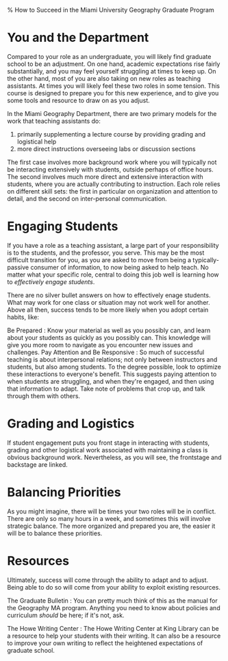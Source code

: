 % How to Succeed in the Miami University Geography Graduate Program

# You and the Department

Compared to your role as an undergraduate, you will likely find
graduate school to be an adjustment. On one hand, academic expectations
rise fairly substantially, and you may feel yourself struggling at
times to keep up. On the other hand, most of you are also taking on
new roles as teaching assistants. At times you will likely feel these two
roles in some tension. This course is designed to prepare you for this
new experience, and to give you some tools and resource to draw on
as you adjust.

In the Miami Geography Department, there are two primary models
for the work that teaching assistants do:

1. primarily supplementing a lecture course by providing grading and
  logistical help
2. more direct instructions overseeing labs or discussion sections

The first case involves more background work where you will typically
not be interacting extensively with students, outside perhaps of
office hours. The second involves much more direct and extensive
interaction with students, where you are actually contributing to
instruction. Each role relies on different skill sets: the first in
particular on organization and attention to detail, and the second on
inter-personal communication. 

# Engaging Students

If you have a role as a teaching assistant, a large part of your
responsibility is to the students, and the professor, you serve. This
may be the most difficult transition for you, as you are asked to move
from being a typically-passive consumer of information, to now being
asked to help teach. No matter what your specific role, central to
doing this job well is learning how to *effectively engage
students*.

There are no silver bullet answers on how to effectively enage
students. What may work for one class or situation may not work well
for another. Above all then, success tends to be more likely when you
adopt certain habits, like:

Be Prepared
:    Know your material as well as you possibly can, and learn about
     your students as quickly as you possibly can. This knowledge will 
     give you more room to navigate as you encounter new issues and
     challenges.
Pay Attention and Be Responsive
:    So much of successful teaching is about interpersonal relations;
     not only between instructors and students, but also among
     students. To the degree possible, look to optimize these
     interactions to everyone's benefit. This suggests paying
     attention to when students are struggling, and when they're
     engaged, and then using that information to adapt. Take note of
     problems that crop up, and talk through them with others.

# Grading and Logistics

If student engagement puts you front stage in interacting with
students, grading and other logistical work associated with
maintaining a class is obvious background work. Nevertheless, as you
will see, the frontstage and backstage are linked.

# Balancing Priorities

As you might imagine, there will be times your two roles will be in
conflict. There are only so many hours in a week, and sometimes this
will involve strategic balance. The more organized and prepared you
are, the easier it will be to balance these priorities.

# Resources

Ultimately, success will come through the ability to adapt and to
adjust. Being able to do so will come from your ability to exploit
existing resources.

The Graduate Bulletin
:    You can pretty much think of this as the manual for the Geography
     MA program. Anything you need to know about policies and
     curriculum *should* be here; if it's not, ask.

The Howe Writing Center
:   The Howe Writing Center at King Library can be a resource to help
    your students with their writing. It can also be a resource to
    improve your own writing to reflect the heightened expectations of
    graduate school.

